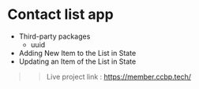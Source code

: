 # Contact list app

- Third-party packages
  - uuid
- Adding New Item to the List in State
- Updating an Item of the List in State

>> Live project link : https://member.ccbp.tech/
